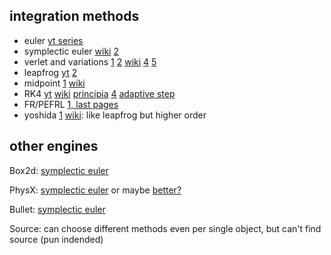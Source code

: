 ## integration methods
- euler [yt series](https://www.youtube.com/watch?v=BIz-wEu0QwE&list=PLW3Zl3wyJwWPhARNV8SH1Jev5sgdH28ka&index=14)
- symplectic euler 
  [wiki](https://en.wikipedia.org/wiki/Semi-implicit_Euler_method) 
  [2](https://gafferongames.com/post/integration_basics/)
- verlet and variations 
  [1](https://gamedev.stackexchange.com/questions/15708/how-can-i-implement-gravity/41917#41917)
  [2](http://lolengine.net/blog/2011/12/14/understanding-motion-in-games)
  [wiki](https://en.wikipedia.org/wiki/Verlet_integration#Velocity_Verlet)
  [4](https://www.physics.udel.edu/~bnikolic/teaching/phys660/numerical_ode/node5.html)
  [5](https://www.algorithm-archive.org/contents/verlet_integration/verlet_integration.html)
- leapfrog
  [yt](https://www.youtube.com/watch?v=pVudb6-_FaM)
  [2](https://young.physics.ucsc.edu/115/leapfrog.pdf)
- midpoint
  [1](https://stackoverflow.com/questions/60355029/how-to-use-midpoint-method-to-integrate-a-particle)
  [wiki](https://en.wikipedia.org/wiki/Midpoint_method)
- RK4
  [yt](https://www.youtube.com/watch?v=hGCP6I2WisM&list=PLW3Zl3wyJwWPhARNV8SH1Jev5sgdH28ka&index=17)
  [wiki](https://en.wikipedia.org/wiki/Runge%E2%80%93Kutta_methods)
  [principia](https://github.com/mockingbirdnest/Principia/blob/ca2948a74840c8c0416af83efce8f7ebebc6d430/documentation/ODEs%20and%20Runge-Kutta%20integrators.pdf)
  [4](https://www.physicsforums.com/threads/using-runge-kutta-method-for-position-calc.553663/)
  [adaptive step](https://www.youtube.com/watch?v=JcRsGD2pKlA)
- FR/PEFRL [1, last pages](https://bpb-us-e1.wpmucdn.com/sites.ucsc.edu/dist/7/1905/files/2025/03/leapfrog.pdf)
- yoshida 
  [1](https://fse.studenttheses.ub.rug.nl/20185/1/bMATH_2019_PimJC.pdf)
  [wiki](https://en.wikipedia.org/wiki/Leapfrog_integration#4th_order_Yoshida_integrator): like leapfrog but higher order

## other engines
Box2d: [symplectic euler](https://gamedev.stackexchange.com/questions/79938/unitys-default-integration-method)

PhysX: [symplectic euler](https://github.com/NVIDIAGameWorks/PhysX-3.4/issues/57) or maybe [better?](http://www.adrianboeing.com/pal/papers/p281-boeing.pdf)

Bullet: [symplectic euler](https://pybullet.org/Bullet/phpBB3/viewtopic.php?t=9006)

Source: can choose different methods even per single object, but can't find source (pun indended)
